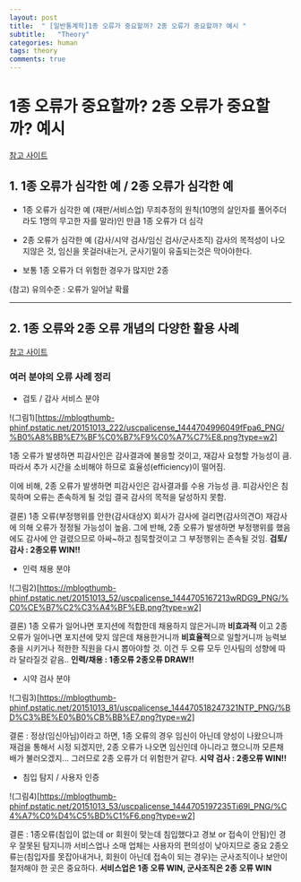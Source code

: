 ```yaml
---
layout: post
title:  " [일반통계학]1종 오류가 중요할까? 2종 오류가 중요할까? 예시 "
subtitle:   "Theory"
categories: human
tags: theory
comments: true
---
```



# 1종 오류가 중요할까? 2종 오류가 중요할까? 예시

[참고 사이트](https://freshrimpsushi.tistory.com/508)

## 1. 1종 오류가 심각한 예 / 2종 오류가 심각한 예

- 1종 오류가 심각한 예 (재판/서비스업)
무죄추정의 원칙(10명의 살인자를 풀어주더라도 1명의 무고한 자를 말라)인 만큼 1종 오류가 더 심각

- 2종 오류가 심각한 예 (감사/시약 검사/임신 검사/군사조직)
감사의 목적성이 나오지않은 것, 임신을 못걸러내는거, 군사기밀이 유출되는것은 막아야한다.

- 보통 1종 오류가 더 위험한 경우가 많지만 2종

(참고) 유의수준 : 오류가 일어날 확률

---
## 2. 1종 오류와 2종 오류 개념의 다양한 활용 사례

[참고 사이트](https://m.blog.naver.com/PostView.nhn?blogId=uscpalicense&logNo=220507326197&proxyReferer=https%3A%2F%2Fwww.google.com%2F)

### 여러 분야의 오류 사례 정리

- 검토 / 감사 서비스 분야
  
!(그림1)[https://mblogthumb-phinf.pstatic.net/20151013_222/uscpalicense_1444704996049fFpa6_PNG/%B0%A8%BB%E7%BF%C0%B7%F9%C0%A7%C7%E8.png?type=w2]  

1종 오류가 발생하면 피감사인은 감사결과에 불응할 것이고, 재감사 요청할 가능성이 큼.
따라서 추가 시간을 소비해야 하므로 효율성(efficiency)이 떨어짐.
   
이에 비해, 2종 오류가 발생하면 피감사인은 감사결과를 수용 가능성 큼. 피감사인은 침묵하며 오류는 존속하게 될 것임
결국 감사의 목적을 달성하지 못함. 

결론) 1종 오류(부정행위를 안한(감사대상X) 회사가 감사에 걸리면(감사의견O) 재감사에 의해 오류가 정정될 가능성이 높음.
그에 반해, 2종 오류가 발생하면 부정행위를 했음에도 감사에 안 걸렸으므로 아싸~하고 침묵할것이고 그 부정행위는 존속될 것임.
**검토/감사 : 2종오류 WIN!!**
  
  
- 인력 채용 분야
  
!(그림2)[https://mblogthumb-phinf.pstatic.net/20151013_52/uscpalicense_1444705167213wRDG9_PNG/%C0%CE%B7%C2%C3%A4%BF%EB.png?type=w2]  

결론) 1종 오류가 일어나면 포지션에 적합한데 채용하지 않은거니까 **비효과적** 이고
2종 오류가 일어나면 포지션에 맞지 않은데 채용한거니까 **비효율적**으로 일할거니까 능력보충을 시키거나 적한한 직원을 다시 뽑아야할 것.
이건 두 오류 모두 인사팀의 성향에 따라 달라질것 같음..
**인력/채용 : 1종오류 2종오류 DRAW!!**
  
  
- 시약 검사 분야
  
!(그림3)[https://mblogthumb-phinf.pstatic.net/20151013_81/uscpalicense_144470518247321NTP_PNG/%BD%C3%BE%E0%B0%CB%BB%E7.png?type=w2]   

결론 : 정상(임신아님)이라고 하면, 1종 오류의 경우 임신이 아닌데 양성이 나왔으니까 재검을 통해서 시정 되겠지만,
2종 오류가 나오면 임신인데 아니라고 했으니까 모른채 배가 불러오겠지... 그러므로 2종 오류가 더 위험한거 같다.
**시약 검사 : 2종오류 WIN!!**
  
  
- 침입 탐지 / 사용자 인증
  
!(그림4)[https://mblogthumb-phinf.pstatic.net/20151013_53/uscpalicense_1444705197235Ti69l_PNG/%C4%A7%C0%D4%C5%BD%C1%F6.png?type=w2]  

결론 :  1종오류(침입이 없는데 or 회원이 맞는데 침입했다고 경보 or 접속이 안됨)인 경우 잘못된 탐지니까 서비스업나 소매 업체는 사용자의 편의성이 낮아지므로 중요
2종오류는(침입자를 못잡아내거나, 회원이 아닌데 접속이 되는 경우)는 군사조직이나 보안이 철저해야 한 곳은 중요하다.
**서비스업은 1종 오류 WIN, 군사조직은 2종 오류 WIN**
